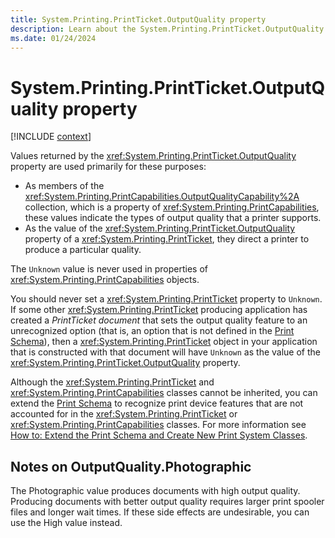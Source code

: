 ```yaml
---
title: System.Printing.PrintTicket.OutputQuality property
description: Learn about the System.Printing.PrintTicket.OutputQuality property.
ms.date: 01/24/2024
---
```

# System.Printing.PrintTicket.OutputQuality property

[!INCLUDE [context](includes/context.md)]

Values returned by the <xref:System.Printing.PrintTicket.OutputQuality> property are used primarily for these purposes:

- As members of the <xref:System.Printing.PrintCapabilities.OutputQualityCapability%2A> collection, which is a property of <xref:System.Printing.PrintCapabilities>, these values indicate the types of output quality that a printer supports.
- As the value of the <xref:System.Printing.PrintTicket.OutputQuality> property of a <xref:System.Printing.PrintTicket>, they direct a printer to produce a particular quality.

The `Unknown` value is never used in properties of <xref:System.Printing.PrintCapabilities> objects.

You should never set a <xref:System.Printing.PrintTicket> property to `Unknown`. If some other <xref:System.Printing.PrintTicket> producing application has created a *PrintTicket document* that sets the output quality feature to an unrecognized option (that is, an option that is not defined in the [Print Schema](https://go.microsoft.com/fwlink/?LinkId=186397)), then a <xref:System.Printing.PrintTicket> object in your application that is constructed with that document will have `Unknown` as the value of the <xref:System.Printing.PrintTicket.OutputQuality> property.

Although the <xref:System.Printing.PrintTicket> and <xref:System.Printing.PrintCapabilities> classes cannot be inherited, you can extend the [Print Schema](https://go.microsoft.com/fwlink/?LinkId=186397) to recognize print device features that are not accounted for in the <xref:System.Printing.PrintTicket> or <xref:System.Printing.PrintCapabilities> classes. For more information see [How to: Extend the Print Schema and Create New Print System Classes](/previous-versions/aa970573(v=vs.100)).

## Notes on OutputQuality.Photographic

The Photographic value produces documents with high output quality. Producing documents with better output quality requires larger print spooler files and longer wait times. If these side effects are undesirable, you can use the High value instead.
